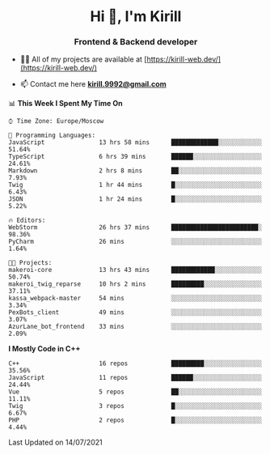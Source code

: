 <h1 align="center">Hi 👋, I'm Kirill</h1>
<h3 align="center">Frontend & Backend developer</h3>

- 👨‍💻 All of my projects are available at [https://kirill-web.dev/](https://kirill-web.dev/)

- 📫 Contact me here **kirill.9992@gmail.com**











<!--START_SECTION:waka-->
📊 **This Week I Spent My Time On** 

```text
⌚︎ Time Zone: Europe/Moscow

💬 Programming Languages: 
JavaScript               13 hrs 58 mins      █████████████░░░░░░░░░░░░   51.64% 
TypeScript               6 hrs 39 mins       ██████░░░░░░░░░░░░░░░░░░░   24.61% 
Markdown                 2 hrs 8 mins        ██░░░░░░░░░░░░░░░░░░░░░░░   7.93% 
Twig                     1 hr 44 mins        █░░░░░░░░░░░░░░░░░░░░░░░░   6.43% 
JSON                     1 hr 24 mins        █░░░░░░░░░░░░░░░░░░░░░░░░   5.22%

🔥 Editors: 
WebStorm                 26 hrs 37 mins      ████████████████████████░   98.36% 
PyCharm                  26 mins             ░░░░░░░░░░░░░░░░░░░░░░░░░   1.64%

🐱‍💻 Projects: 
makeroi-core             13 hrs 43 mins      ████████████░░░░░░░░░░░░░   50.74% 
makeroi_twig_reparse     10 hrs 2 mins       █████████░░░░░░░░░░░░░░░░   37.11% 
kassa_webpack-master     54 mins             ░░░░░░░░░░░░░░░░░░░░░░░░░   3.34% 
PexBots_client           49 mins             ░░░░░░░░░░░░░░░░░░░░░░░░░   3.07% 
AzurLane_bot_frontend    33 mins             ░░░░░░░░░░░░░░░░░░░░░░░░░   2.09%

```

**I Mostly Code in C++** 

```text
C++                      16 repos            █████████░░░░░░░░░░░░░░░░   35.56% 
JavaScript               11 repos            ██████░░░░░░░░░░░░░░░░░░░   24.44% 
Vue                      5 repos             ██░░░░░░░░░░░░░░░░░░░░░░░   11.11% 
Twig                     3 repos             █░░░░░░░░░░░░░░░░░░░░░░░░   6.67% 
PHP                      2 repos             █░░░░░░░░░░░░░░░░░░░░░░░░   4.44%

```



 Last Updated on 14/07/2021
<!--END_SECTION:waka-->
